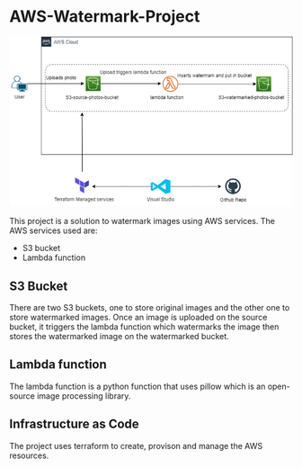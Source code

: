 # AWS-Watermark-Project
![Architecture Diagram](MarkdownFiles/ArchitecturalDiagram.png)

This project is a solution to watermark images using AWS services. The AWS services used are:
* S3 bucket
* Lambda function

## S3 Bucket
There are two S3 buckets, one to store original images and the other one to store watermarked images. Once an image is uploaded on the source bucket, it triggers the lambda function which watermarks the image then stores the watermarked image on the watermarked bucket.

## Lambda function
The lambda function is a python function that uses pillow which is an open-source image processing library. 

## Infrastructure as Code
The project uses terraform to create, provison and manage the AWS resources.